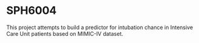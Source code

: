 # SPH6004
This project attempts to build a predictor for intubation chance in Intensive Care Unit patients based on MIMIC-IV dataset.
